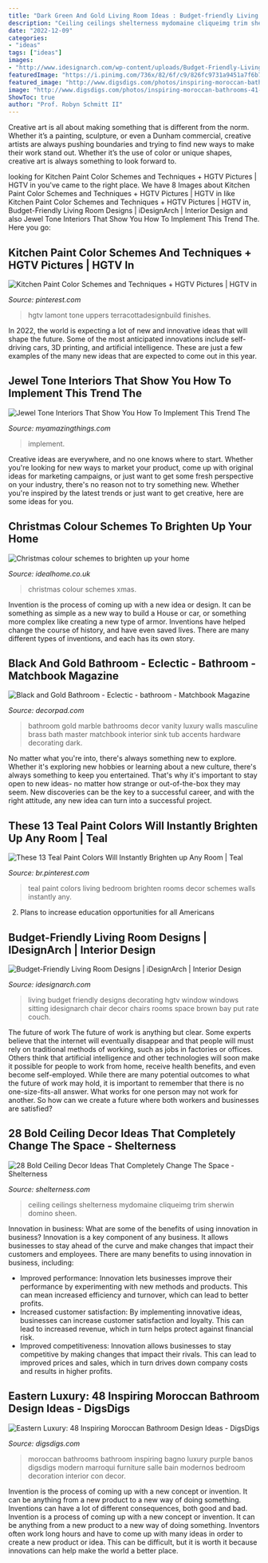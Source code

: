 ```yaml
---
title: "Dark Green And Gold Living Room Ideas : Budget-friendly Living Room Designs"
description: "Ceiling ceilings shelterness mydomaine cliqueimg trim sherwin domino sheen"
date: "2022-12-09"
categories:
- "ideas"
tags: ["ideas"]
images:
- "http://www.idesignarch.com/wp-content/uploads/Budget-Friendly-Living-Room-Design_8.jpg"
featuredImage: "https://i.pinimg.com/736x/82/6f/c9/826fc9731a9451a7f6b733c66304af24.jpg"
featured_image: "http://www.digsdigs.com/photos/inspiring-moroccan-bathrooms-41-554x739.jpg"
image: "http://www.digsdigs.com/photos/inspiring-moroccan-bathrooms-41-554x739.jpg"
ShowToc: true
author: "Prof. Robyn Schmitt II"
---
```



Creative art is all about making something that is different from the norm. Whether it’s a painting, sculpture, or even a Dunham commercial, creative artists are always pushing boundaries and trying to find new ways to make their work stand out. Whether it’s the use of color or unique shapes, creative art is always something to look forward to.

	

		
looking for Kitchen Paint Color Schemes and Techniques + HGTV Pictures | HGTV in you've came to the right place. We have 8 Images about Kitchen Paint Color Schemes and Techniques + HGTV Pictures | HGTV in like Kitchen Paint Color Schemes and Techniques + HGTV Pictures | HGTV in, Budget-Friendly Living Room Designs | iDesignArch | Interior Design and also Jewel Tone Interiors That Show You How To Implement This Trend The. Here you go:
		
    
## Kitchen Paint Color Schemes And Techniques + HGTV Pictures | HGTV In

<img loading=lazy src="https://i.pinimg.com/736x/82/6f/c9/826fc9731a9451a7f6b733c66304af24.jpg" onerror="this.onerror=null;this.src='https://tse3.mm.bing.net/th?id=OIP.X17MhwsCJ5AH3UjJ3w3xhAHaJ4&amp;pid=15.1';" alt="Kitchen Paint Color Schemes and Techniques + HGTV Pictures | HGTV in">

_Source: pinterest.com_

>hgtv lamont tone uppers terracottadesignbuild finishes. 

	

In 2022, the world is expecting a lot of new and innovative ideas that will shape the future. Some of the most anticipated innovations include self-driving cars, 3D printing, and artificial intelligence. These are just a few examples of the many new ideas that are expected to come out in this year.

    
## Jewel Tone Interiors That Show You How To Implement This Trend The

<img loading=lazy src="https://myamazingthings.com/wp-content/uploads/2017/05/jewel-tones-interiors-10.jpg" onerror="this.onerror=null;this.src='https://tse2.mm.bing.net/th?id=OIP.gcypasQfAOcMthvQDtGbkgHaLF&amp;pid=15.1';" alt="Jewel Tone Interiors That Show You How To Implement This Trend The">

_Source: myamazingthings.com_

>implement. 

	

Creative ideas are everywhere, and no one knows where to start. Whether you're looking for new ways to market your product, come up with original ideas for marketing campaigns, or just want to get some fresh perspective on your industry, there's no reason not to try something new. Whether you're inspired by the latest trends or just want to get creative, here are some ideas for you.

    
## Christmas Colour Schemes To Brighten Up Your Home

<img loading=lazy src="https://ksassets.timeincuk.net/wp/uploads/sites/56/2015/10/IDEALHOME_XMAS_THREEROOMS_260717_-SHOT00_114268382_214171302.jpg" onerror="this.onerror=null;this.src='https://tse1.mm.bing.net/th?id=OIP.-y6YQe0uowp_83Tz0TvqcwHaGX&amp;pid=15.1';" alt="Christmas colour schemes to brighten up your home">

_Source: idealhome.co.uk_

>christmas colour schemes xmas. 

	

Invention is the process of coming up with a new idea or design. It can be something as simple as a new way to build a House or car, or something more complex like creating a new type of armor. Inventions have helped change the course of history, and have even saved lives. There are many different types of inventions, and each has its own story.

    
## Black And Gold Bathroom - Eclectic - Bathroom - Matchbook Magazine

<img loading=lazy src="https://cdn.decorpad.com/photos/2013/03/26/56638bbdbda3.jpg" onerror="this.onerror=null;this.src='https://tse4.mm.bing.net/th?id=OIP.iAgCswKHnornLIMvxBLSYwHaLH&amp;pid=15.1';" alt="Black and Gold Bathroom - Eclectic - bathroom - Matchbook Magazine">

_Source: decorpad.com_

>bathroom gold marble bathrooms decor vanity luxury walls masculine brass bath master matchbook interior sink tub accents hardware decorating dark. 

	

No matter what you're into, there's always something new to explore. Whether it's exploring new hobbies or learning about a new culture, there's always something to keep you entertained. That's why it's important to stay open to new ideas- no matter how strange or out-of-the-box they may seem. New discoveries can be the key to a successful career, and with the right attitude, any new idea can turn into a successful project.

    
## These 13 Teal Paint Colors Will Instantly Brighten Up Any Room | Teal

<img loading=lazy src="https://i.pinimg.com/736x/30/c0/6b/30c06b94cc64c544e76b575d228906f4.jpg" onerror="this.onerror=null;this.src='https://tse3.mm.bing.net/th?id=OIP.zodnbUZPP2Oy1FWSaRg0dAHaLK&amp;pid=15.1';" alt="These 13 Teal Paint Colors Will Instantly Brighten up Any Room | Teal">

_Source: br.pinterest.com_

>teal paint colors living bedroom brighten rooms decor schemes walls instantly any. 

	

2. Plans to increase education opportunities for all Americans 

    
## Budget-Friendly Living Room Designs | IDesignArch | Interior Design

<img loading=lazy src="http://www.idesignarch.com/wp-content/uploads/Budget-Friendly-Living-Room-Design_8.jpg" onerror="this.onerror=null;this.src='https://tse1.mm.bing.net/th?id=OIP.mXuch1DOoqxxc919rOS29QHaJ3&amp;pid=15.1';" alt="Budget-Friendly Living Room Designs | iDesignArch | Interior Design">

_Source: idesignarch.com_

>living budget friendly designs decorating hgtv window windows sitting idesignarch chair decor chairs rooms space brown bay put rate couch. 

	

The future of work
The future of work is anything but clear. Some experts believe that the internet will eventually disappear and that people will must rely on traditional methods of working, such as jobs in factories or offices. Others think that artificial intelligence and other technologies will soon make it possible for people to work from home, receive health benefits, and even become self-employed. While there are many potential outcomes to what the future of work may hold, it is important to remember that there is no one-size-fits-all answer. What works for one person may not work for another. So how can we create a future where both workers and businesses are satisfied?

    
## 28 Bold Ceiling Decor Ideas That Completely Change The Space - Shelterness

<img loading=lazy src="https://i.shelterness.com/2016/05/grass-green-living-room-ceiling.jpg" onerror="this.onerror=null;this.src='https://tse3.mm.bing.net/th?id=OIP.giF8DBegLOSElf_eu0YAFAHaLL&amp;pid=15.1';" alt="28 Bold Ceiling Decor Ideas That Completely Change The Space - Shelterness">

_Source: shelterness.com_

>ceiling ceilings shelterness mydomaine cliqueimg trim sherwin domino sheen. 

	

Innovation in business: What are some of the benefits of using innovation in business?
Innovation is a key component of any business. It allows businesses to stay ahead of the curve and make changes that impact their customers and employees. There are many benefits to using innovation in business, including: 
- Improved performance: Innovation lets businesses improve their performance by experimenting with new methods and products. This can mean increased efficiency and turnover, which can lead to better profits. 
- Increased customer satisfaction: By implementing innovative ideas, businesses can increase customer satisfaction and loyalty. This can lead to increased revenue, which in turn helps protect against financial risk. 
- Improved competitiveness: Innovation allows businesses to stay competitive by making changes that impact their rivals. This can lead to improved prices and sales, which in turn drives down company costs and results in higher profits.

    
## Eastern Luxury: 48 Inspiring Moroccan Bathroom Design Ideas - DigsDigs

<img loading=lazy src="http://www.digsdigs.com/photos/inspiring-moroccan-bathrooms-41-554x739.jpg" onerror="this.onerror=null;this.src='https://tse4.mm.bing.net/th?id=OIP.nEXLn6XvexFU9uVYO14reQHaJ4&amp;pid=15.1';" alt="Eastern Luxury: 48 Inspiring Moroccan Bathroom Design Ideas - DigsDigs">

_Source: digsdigs.com_

>moroccan bathrooms bathroom inspiring bagno luxury purple banos digsdigs modern marroqui furniture salle bain modernos bedroom decoration interior con decor. 

	

Invention is the process of coming up with a new concept or invention. It can be anything from a new product to a new way of doing something. Inventions can have a lot of different consequences, both good and bad.
Invention is a process of coming up with a new concept or invention. It can be anything from a new product to a new way of doing something. Inventors often work long hours and have to come up with many ideas in order to create a new product or idea. This can be difficult, but it is worth it because innovations can help make the world a better place.

